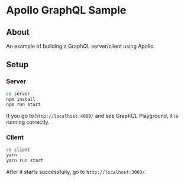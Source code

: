 # Apollo GraphQL Sample

## About

An example of building a GraphQL server/client using Apollo.

## Setup

### Server

```sh
cd server
npm install
npm run start
```

If you go to `http://localhost:4000/` and see GraphQL Playground, it is running correctly.

### Client

```sh
cd client
yarn
yarn run start
```

After it starts successfully, go to `http://localhost:3000/`.

